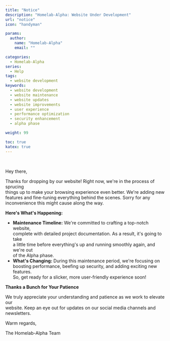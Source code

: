 ```yaml
---
title: "Notice"
description: "Homelab-Alpha: Website Under Development"
url: "notice"
icon: "handyman"

params:
  author:
    name: "Homelab-Alpha"
    email: ""

categories:
  - Homelab-Alpha
series:
  - Help
tags:
  - website development
keywords:
  - website development
  - website maintenance
  - website updates
  - website improvements
  - user experience
  - performance optimization
  - security enhancement
  - alpha phase

weight: 99

toc: true
katex: true
---
```


<br />

Hey there,

Thanks for dropping by our website! Right now, we're in the process of sprucing\
things up to make your browsing experience even better. We're adding new\
features and fine-tuning everything behind the scenes. Sorry for any\
inconvenience this might cause along the way.

**Here's What's Happening:**

- **Maintenance Timeline:** We're committed to crafting a top-notch website,\
  complete with detailed project documentation. As a result, it's going to take\
  a little time before everything's up and running smoothly again, and we're out\
  of the Alpha phase.
- **What's Changing:** During this maintenance period, we're focusing on\
  boosting performance, beefing up security, and adding exciting new features.\
  So, get ready for a slicker, more user-friendly experience soon!

**Thanks a Bunch for Your Patience**

We truly appreciate your understanding and patience as we work to elevate our\
website. Keep an eye out for updates on our social media channels and\
newsletters.

Warm regards,

The Homelab-Alpha Team
